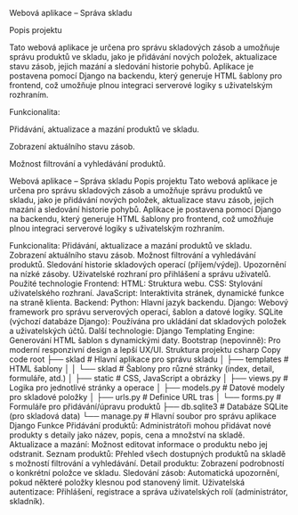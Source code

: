 Webová aplikace – Správa skladu

Popis projektu

Tato webová aplikace je určena pro správu skladových zásob a umožňuje správu produktů ve skladu, jako je přidávání nových položek, aktualizace stavu zásob, jejich mazání a sledování historie pohybů. Aplikace je postavena pomocí Django na backendu, který generuje HTML šablony pro frontend, což umožňuje plnou integraci serverové logiky s uživatelským rozhraním.

Funkcionalita:

 Přidávání, aktualizace a mazání produktů ve skladu.

 Zobrazení aktuálního stavu zásob.

 Možnost filtrování a vyhledávání produktů.
 
Webová aplikace – Správa skladu
Popis projektu
Tato webová aplikace je určena pro správu skladových zásob a umožňuje správu produktů ve skladu, jako je přidávání nových položek, aktualizace stavu zásob, jejich mazání a sledování historie pohybů. Aplikace je postavena pomocí Django na backendu, který generuje HTML šablony pro frontend, což umožňuje plnou integraci serverové logiky s uživatelským rozhraním.

Funkcionalita:
Přidávání, aktualizace a mazání produktů ve skladu.
Zobrazení aktuálního stavu zásob.
Možnost filtrování a vyhledávání produktů.
Sledování historie skladových operací (příjem/výdej).
Upozornění na nízké zásoby.
Uživatelské rozhraní pro přihlášení a správu uživatelů.
Použité technologie
Frontend:
HTML: Struktura webu.
CSS: Stylování uživatelského rozhraní.
JavaScript: Interaktivita stránek, dynamické funkce na straně klienta.
Backend:
Python: Hlavní jazyk backendu.
Django: Webový framework pro správu serverových operací, šablon a datové logiky.
SQLite (výchozí databáze Django): Používána pro ukládání dat skladových položek a uživatelských účtů.
Další technologie:
Django Templating Engine: Generování HTML šablon s dynamickými daty.
Bootstrap (nepovinně): Pro moderní responzivní design a lepší UX/UI.
Struktura projektu
csharp
Copy code
root
├── sklad               # Hlavní aplikace pro správu skladu
│   ├── templates       # HTML šablony
│   │   └── sklad       # Šablony pro různé stránky (index, detail, formuláře, atd.)
│   ├── static          # CSS, JavaScript a obrázky
│   ├── views.py        # Logika pro jednotlivé stránky a operace
│   ├── models.py       # Datové modely pro skladové položky
│   ├── urls.py         # Definice URL tras
│   └── forms.py        # Formuláře pro přidávání/úpravu produktů
├── db.sqlite3          # Databáze SQLite (pro skladová data)
└── manage.py           # Hlavní soubor pro správu aplikace Django
Funkce
Přidávání produktů: Administrátoři mohou přidávat nové produkty s detaily jako název, popis, cena a množství na skladě.
Aktualizace a mazání: Možnost editovat informace o produktu nebo jej odstranit.
Seznam produktů: Přehled všech dostupných produktů na skladě s možností filtrování a vyhledávání.
Detail produktu: Zobrazení podrobností o konkrétní položce ve skladu.
Sledování zásob: Automatická upozornění, pokud některé položky klesnou pod stanovený limit.
Uživatelská autentizace: Přihlášení, registrace a správa uživatelských rolí (administrátor, skladník).

